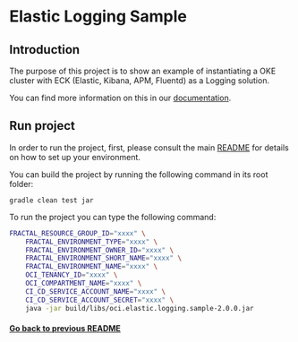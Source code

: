 # Elastic Logging Sample 

## Introduction

The purpose of this project is to show an example of instantiating a OKE cluster with ECK (Elastic, Kibana, APM, Fluentd) as a Logging solution.

You can find more information on this in our [documentation](https://fractal.cloud/docs).

## Run project

In order to run the project, first, please consult the main [README](../../../README.md#build-and-run-the-project-locally) for details on how to set up your environment.

You can build the project by running the following command in its root folder:

`gradle clean test jar`

To run the project you can type the following command:

``` bash
FRACTAL_RESOURCE_GROUP_ID="xxxx" \
    FRACTAL_ENVIRONMENT_TYPE="xxxx" \
    FRACTAL_ENVIRONMENT_OWNER_ID="xxxx" \
    FRACTAL_ENVIRONMENT_SHORT_NAME="xxxx" \
    FRACTAL_ENVIRONMENT_NAME="xxxx" \
    OCI_TENANCY_ID="xxxx" \
    OCI_COMPARTMENT_NAME="xxxx" \
    CI_CD_SERVICE_ACCOUNT_NAME="xxxx" \
    CI_CD_SERVICE_ACCOUNT_SECRET="xxxx" \
    java -jar build/libs/oci.elastic.logging.sample-2.0.0.jar
```

#### [Go back to previous README](../../gcp/README.md)
